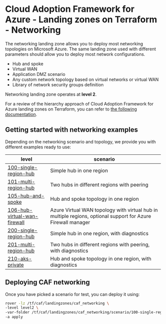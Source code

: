 # Cloud Adoption Framework for Azure - Landing zones on Terraform - Networking

The networking landing zone allows you to deploy most networking topologies on Microsoft Azure. The same landing zone used with different parameters should allow you to deploy most network configurations.

* Hub and spoke
* Virtual WAN
* Application DMZ scenario
* Any custom network topology based on virtual networks or virtual WAN
* Library of network security groups definition

Networking landing zone operates at **level 2**.

For a review of the hierarchy approach of Cloud Adoption Framework for Azure landing zones on Terraform, you can refer to [the following documentation](../../documentation/code_architecture/hierarchy.md).

## Getting started with networking examples

Depending on the networking scenario and topology, we provide you with different examples ready to use:

| level                                                                   | scenario                                                                                                     |
|-------------------------------------------------------------------------|--------------------------------------------------------------------------------------------------------------|
| [100-single-region-hub](./scenario/100-single-region-hub)               | Simple hub in one region                                                                                     |
| [101-multi-region-hub](./scenario/101-multi-region-hub)                 | Two hubs in different regions with peering                                                                   |
| [105-hub-and-spoke](./scenario/105-hub-and-spoke)                       | Hub and spoke topology in one region                                                                         |
| [106-hub-virtual-wan-firewall](./scenario/106-hub-virtual-wan-firewall) | Azure Virtual WAN topology with virtual hub in multiple regions, optional support for Azure Firewall manager |
| [200-single-region-hub](./scenario/200-single-region-hub)               | Simple hub in one region, with diagnostics                                                                   |
| [201-multi-region-hub](./scenario/201-multi-region-hub)                 | Two hubs in different regions with peering, with diagnostics                                                 |
| [210-aks-private](./scenario/210-aks-private)                           | Hub and spoke topology in one region, with diagnostics                                                       |

## Deploying CAF networking

Once you have picked a scenario for test, you can deploy it using:

```bash
rover -lz /tf/caf/landingzones/caf_networking \
-level level2 \
-var-folder /tf/caf/landingzones/caf_networking/scenario/100-single-region-hub \
-a apply
```
